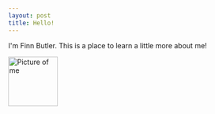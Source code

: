 ```yaml
---
layout: post
title: Hello!
---
```

I'm Finn Butler. This is a place to learn a little more about me!

<img src="{{site.baseurl}}/images/IMG_0036.jpg" alt="Picture of me" width="100" 
style="float: left; margin-top: 0px; margin-right: 10px" />
